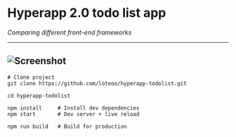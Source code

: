 # Hyperapp 2.0 todo list app
*Comparing different front-end frameworks*  


---
![Screenshot](https://raw.githubusercontent.com/loteoo/hyperapp-todolist/master/src/assets/screenshot.png)
---


```
# Clone project
git clone https://github.com/loteoo/hyperapp-todolist.git

cd hyperapp-todolist

npm install     # Install dev dependencies
npm start       # Dev server + live reload
```

```
npm run build   # Build for production
```
